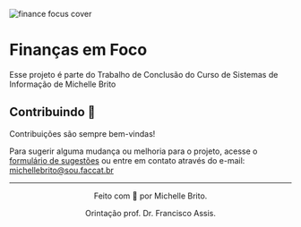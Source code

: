 
![finance focus cover](https://github.com/michellebritoo/finance-focus-android/assets/70734738/558caa66-aac1-4e88-a9b4-81c4af3669ce)
# Finanças em Foco

Esse projeto é parte do Trabalho de Conclusão do Curso de Sistemas de Informação de Michelle Brito


## Contribuindo 📝

Contribuições são sempre bem-vindas!

Para sugerir alguma mudança ou melhoria para o projeto, acesse o [formulário de sugestões](https://forms.gle/m4y52hGm9FvPxXrx8) ou entre em contato através do e-mail: michellebrito@sou.faccat.br


---
<p align="center">Feito com 💚 por Michelle Brito.</p>
<p align="center">Orintação prof. Dr. Francisco Assis.</p>
